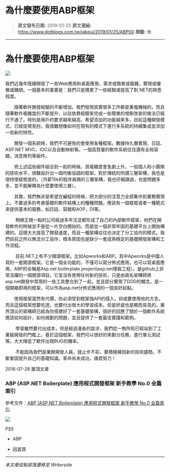 # 為什麼要使用ABP框架

> **原文發布日期:** 2019-01-25
> **原文連結:** https://www.dotblogs.com.tw/jakeuj/2019/01/25/ABP00
> **標籤:** 無

---

# 為什麼要使用ABP框架

[![](https://aspnetboilerplate.com/images/home/abp-concerns.png)](https://aspnetboilerplate.com/)

我們近幾年陸續開發了一些Web應用和桌面應用，需求或簡單或複雜，實現或優雅或醜陋。一個基本的事實是：我們只是積累了一些經驗或提高了對.NET的熟悉程度。

　　隨著軟件開發經驗的不斷增加，我們發現其實很多工作都是重複機械的，而且隨著軟件複雜度的不斷提升，以往依靠經驗來完成一些簡單的增刪改查的做法已經行不通了。特別是用戶的要求越來越高，希望添加的功能越來多，目前這種開發模式，已經捉襟見肘。我很難想像如何在現有的模式下進行多系統的持續集成並添加一些新的特性。

　　開發一個系統時，我們不可避免的會使用各種框架。數據持久層實現、日誌、ASP.NET MVC、IOC以及自動映射等。一個高質量的軟件系統往往還有全局容錯，消息隊列等組件。

　　把上述這些組件組合到一起的時候，其複雜度會急劇上升。一般個人和小團隊的技術水平，很難設計出一個均衡協調的框架。對於傳統的所謂三層架構，我也是很持懷疑態度的。（月薪15k的程序員搞的三層架構，我也仔細讀過，也是問題多多，並不能解釋為什麼要使用三層）。

　　其實，我們無非是希望在編程的時候，把大部分的注意力全部集中到業務實現上。不要過多的考慮基礎的軟件結構上的種種問題。應該有一個框框或者一種範式來提供基本的服務，如日誌、容錯和AOP，DI等。

　　 稍微正規一點的公司經過多年沈淀都形成了自己的內部軟件框架，他們在開發軟件的時候並不是從一片空白開始的。而是從一個非常牢固的基礎平台上開始構建的。這樣大大提高了開發速度，而且一種架構往往也決定了分工協作的模式。我們目前之所以無法分工協作，根本原因也是缺少一套成熟穩定的基礎開發架構和工作流程。

　　 目前.NET上有不少開源框架。比如Apworks和ABP。其中Apworks是中國人寫的一套開源框架。它是一個全功能的，不僅可以寫分佈式應用，也可以寫桌面應用。ABP的全稱是Asp.net boilerplate project(asp.net樣板工程）。是github上非常活躍的一個開源項目。它並沒有使用任何新的技術，只是由兩名架構師將asp.net開發中常用的一些工具整合到了一起，並且部分實現了DDD的概念。是一個開箱即用的框架，可以作為asp.net分佈式應用的一個良好起點。

　　使用框架當然有代價，你必須受到框架強API的侵入，抑或要使用他的方言。而且這個框架想要吃透，也要付出很大的學習成本。但是好處也是顯而易見的。業界頂尖的架構師已經為你搭建好了一套基礎架構，很好的回應了關於一個軟件系統應該如何設計，如何規劃的問題，並且提供了一套最佳實踐和範例。

　　 學習雖然要付出成本，但是經過漫長的跋涉，我們從一無所知已經站到了工業級開發的門檻上。基於這個框架，我們可以很好的來劃分任務，進行單元測試等。大大降低了軟件出現BUG的機率。

　　 不能因為我們是業餘開發人員，就止步不前，要積極擁抱新的技術趨勢。不斷鞏固提升自己的基礎知識。革命尚未成功，諸君努力！

2016-07-28 置頂文章

### ABP (ASP.NET Boilerplate) 應用程式開發框架 新手教學 No.0 全篇索引

參考文件：[ABP (ASP.NET Boilerplate) 應用程式開發框架 新手教學 No.0 全篇索引](https://dotblogs.com.tw/jakeuj/2016/07/28/abp0)

![](https://card.psnprofiles.com/1/jakeuj.png)

PS5

* ABP

* 回首頁

---

*本文章從點部落遷移至 Writerside*
